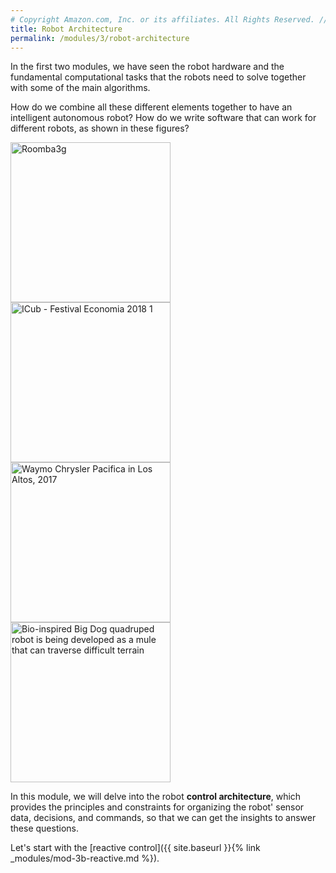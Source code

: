 ```yaml
---
# Copyright Amazon.com, Inc. or its affiliates. All Rights Reserved. // SPDX-License-Identifier: CC-BY-SA-4.0
title: Robot Architecture
permalink: /modules/3/robot-architecture
---
```


In the first two modules, we have seen the robot hardware and the fundamental computational tasks that the robots need to solve together with some of the main algorithms.

How do we combine all these different elements together to have an intelligent autonomous robot?
How do we write software that can work for different robots, as shown in these figures?

<a title="The original uploader was Guzugi at English Wikipedia. / Public domain" href="https://commons.wikimedia.org/wiki/File:Roomba3g.jpg"><img height="256" alt="Roomba3g" src="https://upload.wikimedia.org/wikipedia/commons/thumb/6/6b/Roomba3g.jpg/512px-Roomba3g.jpg"></a>
<a title="Niccolò Caranti / CC BY-SA (https://creativecommons.org/licenses/by-sa/4.0)" href="https://commons.wikimedia.org/wiki/File:ICub_-_Festival_Economia_2018_1.jpg"><img height="256" alt="ICub - Festival Economia 2018 1" src="https://upload.wikimedia.org/wikipedia/commons/thumb/3/39/ICub_-_Festival_Economia_2018_1.jpg/256px-ICub_-_Festival_Economia_2018_1.jpg"></a>
<a title="Dllu / CC BY-SA (https://creativecommons.org/licenses/by-sa/4.0)" href="https://commons.wikimedia.org/wiki/File:Waymo_Chrysler_Pacifica_in_Los_Altos,_2017.jpg"><img height="256" alt="Waymo Chrysler Pacifica in Los Altos, 2017" src="https://upload.wikimedia.org/wikipedia/commons/thumb/d/d3/Waymo_Chrysler_Pacifica_in_Los_Altos%2C_2017.jpg/512px-Waymo_Chrysler_Pacifica_in_Los_Altos%2C_2017.jpg"></a>
<a title="DARPA / Public domain" href="https://commons.wikimedia.org/wiki/File:Bio-inspired_Big_Dog_quadruped_robot_is_being_developed_as_a_mule_that_can_traverse_difficult_terrain.tiff"><img height="256" alt="Bio-inspired Big Dog quadruped robot is being developed as a mule that can traverse difficult terrain" src="https://upload.wikimedia.org/wikipedia/commons/thumb/2/20/Bio-inspired_Big_Dog_quadruped_robot_is_being_developed_as_a_mule_that_can_traverse_difficult_terrain.tiff/lossy-page1-462px-Bio-inspired_Big_Dog_quadruped_robot_is_being_developed_as_a_mule_that_can_traverse_difficult_terrain.tiff.jpg"></a>


In this module, we will delve into the robot **control architecture**, which provides the principles and constraints for organizing the robot' sensor data, decisions, and commands, so that we can get the insights to answer these questions.

Let's start with the [reactive control]({{ site.baseurl }}{% link _modules/mod-3b-reactive.md %}).
